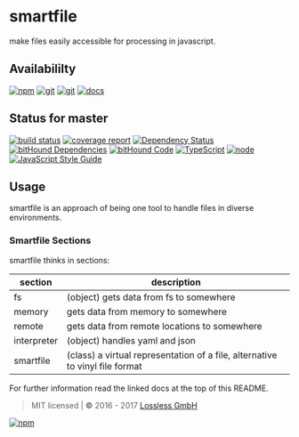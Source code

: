 # smartfile
make files easily accessible for processing in javascript.

## Availabililty
[![npm](https://pushrocks.gitlab.io/assets/repo-button-npm.svg)](https://www.npmjs.com/package/smartfile)
[![git](https://pushrocks.gitlab.io/assets/repo-button-git.svg)](https://gitlab.com/pushrocks/smartfile)
[![git](https://pushrocks.gitlab.io/assets/repo-button-mirror.svg)](https://github.com/pushrocks/smartfile)
[![docs](https://pushrocks.gitlab.io/assets/repo-button-docs.svg)](https://pushrocks.gitlab.io/smartfile/)

## Status for master
[![build status](https://gitlab.com/pushrocks/smartfile/badges/master/build.svg)](https://gitlab.com/pushrocks/smartfile/commits/master)
[![coverage report](https://gitlab.com/pushrocks/smartfile/badges/master/coverage.svg)](https://gitlab.com/pushrocks/smartfile/commits/master)
[![Dependency Status](https://david-dm.org/pushrocks/smartfile.svg)](https://david-dm.org/pushrocks/smartfile)
[![bitHound Dependencies](https://www.bithound.io/github/pushrocks/smartfile/badges/dependencies.svg)](https://www.bithound.io/github/pushrocks/smartfile/master/dependencies/npm)
[![bitHound Code](https://www.bithound.io/github/pushrocks/smartfile/badges/code.svg)](https://www.bithound.io/github/pushrocks/smartfile)
[![TypeScript](https://img.shields.io/badge/TypeScript-2.x-blue.svg)](https://nodejs.org/dist/latest-v6.x/docs/api/)
[![node](https://img.shields.io/badge/node->=%206.x.x-blue.svg)](https://nodejs.org/dist/latest-v6.x/docs/api/)
[![JavaScript Style Guide](https://img.shields.io/badge/code%20style-standard-brightgreen.svg)](http://standardjs.com/)

## Usage
smartfile is an approach of being one tool to handle files in diverse environments.

### Smartfile Sections
smartfile thinks in sections:

section | description
--- | ---
fs | (object) gets data from fs to somewhere
memory | gets data from memory to somewhere
remote | gets data from remote locations to somewhere
interpreter | (object) handles yaml and json
smartfile | (class) a virtual representation of a file, alternative to vinyl file format

For further information read the linked docs at the top of this README.

> MIT licensed | **&copy;** 2016 - 2017 [Lossless GmbH](https://lossless.gmbh)

[![npm](https://pushrocks.gitlab.io/assets/repo-header.svg)](https://push.rocks)
